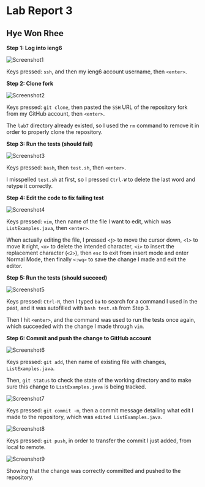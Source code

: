 # Lab Report 3

## Hye Won Rhee

**Step 1: Log into ieng6**

![Screenshot1](/cse15l-lab-reports/LR4-1.png)

Keys pressed: `ssh`, and then my ieng6 account username, then `<enter>`.

**Step 2: Clone fork**

![Screenshot2](/cse15l-lab-reports/LR4-2.png)

Keys pressed: `git clone`, then pasted the `SSH` URL of the repository fork from my GitHub account, then `<enter>`.

The `lab7` directory already existed, so I used the `rm` command to remove it in order to properly clone the repository.

**Step 3: Run the tests (should fail)**

![Screenshot3](/cse15l-lab-reports/LR4-3.png)

Keys pressed: `bash`, then `test.sh`, then `<enter>`.

I misspelled `test.sh` at first, so I pressed `Ctrl-W` to delete the last word and retype it correctly.

**Step 4: Edit the code to fix failing test**

![Screenshot4](/cse15l-lab-reports/LR4-4.png)

Keys pressed: `vim`, then name of the file I want to edit, which was `ListExamples.java`, then `<enter>`.

When actually editing the file, I pressed `<j>` to move the cursor down, `<l>` to move it right, `<x>` to delete the intended character,
`<i>` to insert the replacement character (`<2>`), then `esc` to exit from insert mode and enter Normal Mode, then finally `<:wq>` to
save the change I made and exit the editor.

**Step 5: Run the tests (should succeed)**

![Screenshot5](/cse15l-lab-reports/LR4-5.png)

Keys pressed: `Ctrl-R`, then I typed `ba` to search for a command I used in the past, and it was autofilled with `bash test.sh` from Step 3.

Then I hit `<enter>`, and the command was used to run the tests once again, which succeeded with the change I made through `vim`.

**Step 6: Commit and push the change to GitHub account**

![Screenshot6](/cse15l-lab-reports/LR4-6.png)

Keys pressed: `git add`, then name of existing file with changes, `ListExamples.java`.

Then, `git status` to check the state of the working directory and to make sure this change to `ListExamples.java` is being tracked.

![Screenshot7](/cse15l-lab-reports/LR4-7.png)

Keys pressed: `git commit -m`, then a commit message detailing what edit I made to the repository, which was `edited ListExamples.java`.

![Screenshot8](/cse15l-lab-reports/LR4-8.png)

Keys pressed: `git push`, in order to transfer the commit I just added, from local to remote.

![Screenshot9](/cse15l-lab-reports/LR4-9.png)

Showing that the change was correctly committed and pushed to the repository.
